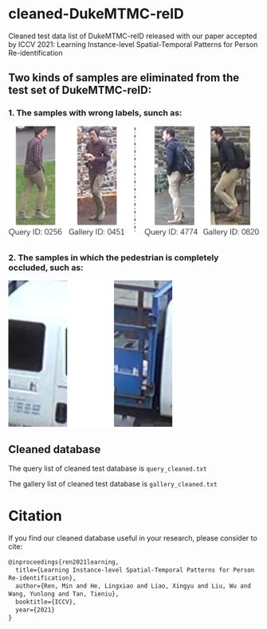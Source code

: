 # cleaned-DukeMTMC-reID
Cleaned test data list of DukeMTMC-reID released with our paper accepted by ICCV 2021: Learning Instance-level Spatial-Temporal Patterns for Person Re-identification

## Two kinds of samples are eliminated from the test set of DukeMTMC-reID:

### 1. The samples with wrong labels, sunch as: 

![arch](wrong_labels.png)

### 2. The samples in which the pedestrian is completely occluded, such as: 

![arch](occlusion.png)

## Cleaned database

The query list of cleaned test database is `query_cleaned.txt`

The gallery list of cleaned test database is `gallery_cleaned.txt`

# Citation
If you find our cleaned database useful in your research, please consider to cite:

    @inproceedings{ren2021learning,
      title={Learning Instance-level Spatial-Temporal Patterns for Person Re-identification},
      author={Ren, Min and He, Lingxiao and Liao, Xingyu and Liu, Wu and Wang, Yunlong and Tan, Tieniu},
      booktitle={ICCV},
      year={2021}
    }
